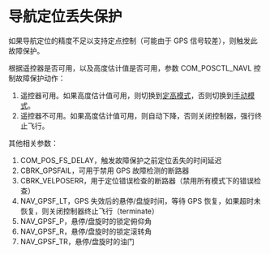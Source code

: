 # 导航定位丢失保护

如果导航定位的精度不足以支持定点控制（可能由于 GPS 信号较差），则触发此故障保护。

根据遥控器是否可用，以及高度估计值是否可用，参数 COM_POSCTL_NAVL 控制故障保护动作：
1. 遥控器可用。如果高度估计值可用，则切换到[定高模式](../mod/altitude.md)，否则切换到[手动模式](../mod/manual.md)。
2. 遥控器不可用。如果高度估计值可用，则自动下降，否则关闭控制器，强行终止飞行。

其他相关参数：
1. COM_POS_FS_DELAY，触发故障保护之前定位丢失的时间延迟
2. CBRK_GPSFAIL，可用于禁用 GPS 故障检测的断路器
3. CBRK_VELPOSERR，用于定位错误检查的断路器（禁用所有模式下的错误检查）
4. NAV_GPSF_LT，GPS 失效后的悬停/盘旋时间，等待 GPS 恢复，如果超时未恢复，则关闭控制器终止飞行（terminate）
5. NAV_GPSF_P，悬停/盘旋时的锁定俯仰角
6. NAV_GPSF_R，悬停/盘旋时的锁定滚转角
7. NAV_GPSF_TR，悬停/盘旋时的油门




